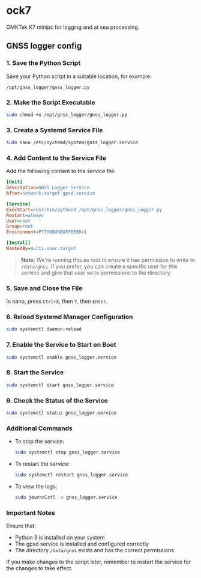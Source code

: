 # ock7

GMKTek K7 minipc for logging and at sea processing.

## GNSS logger config

### 1. Save the Python Script

Save your Python script in a suitable location, for example:
```
/opt/gnss_logger/gnss_logger.py
```

### 2. Make the Script Executable

```bash
sudo chmod +x /opt/gnss_logger/gnss_logger.py
```

### 3. Create a Systemd Service File

```bash
sudo nano /etc/systemd/system/gnss_logger.service
```

### 4. Add Content to the Service File

Add the following content to the service file:

```ini
[Unit]
Description=GNSS Logger Service
After=network.target gpsd.service

[Service]
ExecStart=/usr/bin/python3 /opt/gnss_logger/gnss_logger.py
Restart=always
User=root
Group=root
Environment=PYTHONUNBUFFERED=1

[Install]
WantedBy=multi-user.target
```

> **Note:** We're running this as root to ensure it has permission to write to `/data/gnss`. If you prefer, you can create a specific user for this service and give that user write permissions to the directory.

### 5. Save and Close the File

In nano, press `Ctrl+X`, then `Y`, then `Enter`.

### 6. Reload Systemd Manager Configuration

```bash
sudo systemctl daemon-reload
```

### 7. Enable the Service to Start on Boot

```bash
sudo systemctl enable gnss_logger.service
```

### 8. Start the Service

```bash
sudo systemctl start gnss_logger.service
```

### 9. Check the Status of the Service

```bash
sudo systemctl status gnss_logger.service
```

### Additional Commands

- To stop the service: 
  ```bash
  sudo systemctl stop gnss_logger.service
  ```
- To restart the service: 
  ```bash
  sudo systemctl restart gnss_logger.service
  ```
- To view the logs: 
  ```bash
  sudo journalctl -u gnss_logger.service
  ```

### Important Notes

Ensure that:
- Python 3 is installed on your system
- The gpsd service is installed and configured correctly
- The directory `/data/gnss` exists and has the correct permissions

If you make changes to the script later, remember to restart the service for the changes to take effect.
